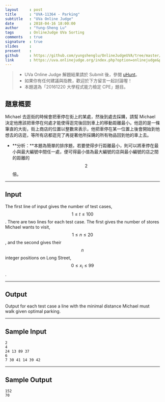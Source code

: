 ```yaml
---
layout     : post
title      : "UVA-11364 - Parking"
subtitle   : "UVa Online Judge"
date       : 2018-04-16 18:00:00
author     : "Yung-Sheng Lu"
tags       : OnlineJudge UVa Sorting
comments   : true
signature  : true
slides     : 
present    :
github     : https://github.com/yungshenglu/OnlineJudgeUVA/tree/master/UVA-11364
link       : https://uva.onlinejudge.org/index.php?option=onlinejudge&page=show_problem&problem=2349
---
```


> * UVa Online Judge 解題結果請於 Submit 後，參閱 [uHunt](https://uhunt.onlinejudge.org/)。
> * 如果你有任何建議與指教，歡迎於下方留言一起討論喔！
> * 本題選為「20161220 大學程式能力檢定 CPE」題目。

## 題意概要

Michael 去逛街的時候會把車停在街上的某處，然後到處去採購，請幫 Michael 決定他應該把車停在何處才能使得逛完後回到車上的移動距離最小。他逛的是一條筆直的大街，街上商店的位置以整數來表示，他把車停在某一位置上後會開始到他想去的店逛，等所有店都逛完了再提著他所採購的所有物品回到他的車上去。
* **分析：**本題為簡單的排序題，若要使得步行距離最小，則可以將車停在最小與最大編號中間任一處，便可得最小值為最大編號的店與最小編號的店之間的距離的 $$2$$ 倍。

---
## Input

The first line of input gives the number of test cases, $$1 \le t \le 100$$. There are two lines for each test case. The first gives the number of stores Michael wants to visit, $$1 \le n \le 20$$, and the second gives their $$n$$ integer positions on Long Street, $$0 \le x_i \le 99$$.

---
## Output

Output for each test case a line with the minimal distance Michael must walk given optimal parking.

---
## Sample Input

```
2
4
24 13 89 37
6
7 30 41 14 39 42
```

---
## Sample Output

```
152
70
```